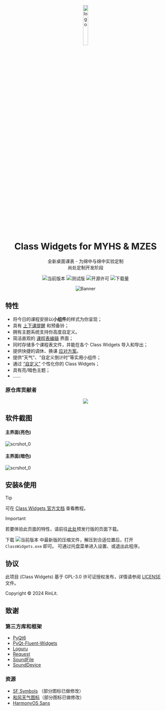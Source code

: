 <p align="center">
  <img width="18%" align="center" src="img/Logo.png" alt="logo">
</p>
  <h1 align="center">
  Class Widgets for MYHS & MZES
</h1>
<p align="center">
 全新桌面课表 - 为绵中与绵中实验定制<br />尚处定制开发阶段
</p>

<div align="center">

![当前版本](https://img.shields.io/github/v/release/RinLit-233-shiroko/Class-Widgets?style=flat&color=purple&label=上游当前版本)
![测试版](https://img.shields.io/github/v/tag/RinLit-233-shiroko/Class-Widgets?include_prereleases&label=上游当前测试版&color=yellow)
![开源许可](https://img.shields.io/badge/license-GPLv3-blue.svg?label=开源许可证)
![下载量](https://img.shields.io/github/downloads/RinLit-233-shiroko/Class-Widgets/total.svg?label=上游下载量&color=green)

![Banner](img/Banner.png)

</div>


## 特性
- 将今日的课程安排以**小组件**的样式为你呈现；
- 具有 [上下课提醒](https://www.yuque.com/rinlit/class-widgets_help/fv2ou1i1ngap0hrl) 和预备铃；
- 拥有主题系统支持你高度自定义。
- 简洁直观的 [课程表编辑](https://www.yuque.com/rinlit/class-widgets_help/oozelh8r56tmw0xb) 界面；
- 同时存储多个课程表文件，并能在各个 Class Widgets 导入和导出；
- 提供快捷的调休、换课 [应对方案](https://www.yuque.com/rinlit/class-widgets_help/gc4epffu7g5bf9os)。
- 提供“天气”、“自定义倒计时”等实用小组件；
- 通过 [“自定义”](https://www.yuque.com/rinlit/class-widgets_help/qyly70ht1ogge1pi) 个性化你的 Class Widgets；
- 具有亮/暗色主题；
- ……

### 原仓库贡献者

<div align="center">
<a href="https://github.com/RinLit-233-shiroko/Class-Widgets/graphs/contributors">
  <img src="https://contrib.rocks/image?repo=RinLit-233-shiroko/Class-Widgets" />
</a>
</div>

## 软件截图
#### 主界面(亮色)
![scrshot_0](img/screenshot_0.png)
#### 主界面(暗色)
![scrshot_0](img/screenshot_1.png)

## 安装&使用
> [!TIP]
> 可在 [Class Widgets 官方文档](https://www.yuque.com/rinlit/class-widgets_help/gs3gsbms1iivgibm) 查看教程。

> [!IMPORTANT]
> 若要体验此页面的特性，请前往[此处](https://github.com/RinLit-233-shiroko/Class-Widgets/releases/tag/v1.1.7-b3)预发行版的页面下载。

下载 ![当前版本](https://img.shields.io/github/v/release/RinLit-233-shiroko/Class-Widgets?style=flat&color=purple&label=当前版本) 中最新版的压缩文件，解压到合适位置后，打开 `ClassWidgets.exe` 即可。
可通过托盘菜单进入设置、或退出此程序。

## 协议
此项目 (Class Widgets) 基于 GPL-3.0 许可证授权发布，详情请参阅 [LICENSE](./LICENSE) 文件。

Copyright © 2024 RinLit.

## 致谢

### 第三方库和框架

- [PyQt6](https://www.riverbankcomputing.com/static/Docs/PyQt6/)
- [PyQt-Fluent-Widgets](https://github.com/zhiyiYo/PyQt-Fluent-Widgets)
- [Loguru](https://github.com/Delgan/loguru)
- [Request](https://github.com/psf/requests)
- [SoundFile](https://github.com/bastibe/python-soundfile)
- [SoundDevice](https://github.com/spatialaudio/python-sounddevice)

### 资源

- [SF Symbols](https://developer.apple.com/sf-symbols/) （部分图标已做修改）
- [和风天气图标](https://icons.qweather.com/)（部分图标已做修改）
- [HarmonyOS Sans](https://developer.huawei.com/consumer/cn/design/resource/)